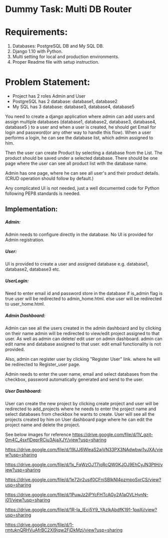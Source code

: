 # Dummy Task: Multi DB Router

# Requirements:
1) Databases: PostgreSQL DB and My SQL DB.
2) Django 1.10 with Python.
3) Multi setting for local and production environments.
4) Proper Readme file with setup instruction.


# Problem Statement: 
- Project has 2 roles Admin and User
- PostgreSQL has 2 database: database1, database2
- My SQL has 3 database: database3, database4, database5

You need to create a django application where admin can add users and assign multiple databases (database1, database2, database3, database4, database5 ) to a user and when a user is created, he should get Email for login and password(or any other way to handle this flow).
When a user performs a login, he can see the database list, which admin assigned to him.

Then the user can create Product by selecting a database from the List. The product should be saved under a selected database.
There should be one page where the user can see all product list with the database name.

Admin has one page, where he can see all user's and their product details.
(CRUD operation should follow by default.)

Any complicated UI is not needed, just a well documented code for Python following PEP8 standards is needed.



## Implementation: 

##### Admin: 
Admin needs to configure directly in the database. No UI is provided for Admin registration.
##### User: 
UI is provided to create a user and assigned database e.g. database1, database2, database3 etc.




##### UserLogin: 
Need to enter email id and password store in the database if is_admin flag is true user will be redirected to admin_home.html. else user will be redirected to user_home.html.

##### Admin Dashboard: 
Admin can see all the users created in the admin dashboard and by clicking on their name admin will be redirected to view/edit project assigned to that user. As well as admin can delete/ edit user on admin dashboard. admin can edit name and database assigned to that user. edit email functionality is not provided.

Also, admin can register user by clicking "Register User" link. where he will be redirected to Register_user page.

Admin needs to enter the user name, email and select databases from the checkbox, password automatically generated and send to the user.

##### User Dashboard:
User can create the new project by clicking create project and user will be redirected to add_projects where he needs to enter the project name and select databases from checkbox he wants to create.
User will see all the projects created by him on User dashboard page where he can edit the project name and delete the project.

See below images for reference
https://drive.google.com/file/d/1V_gzjt-0m4C_4sxflDeprRCiu3AjaXJY/view?usp=sharing

https://drive.google.com/file/d/19lJJ6WleaS2ajVN33PX3NAdwbwi1vJXA/view?usp=sharing

https://drive.google.com/file/d/1x_FqWzOJT7joRcQW0KJOJ9EhCyJN3PtH/view?usp=sharing

https://drive.google.com/file/d/1e72ir2usif0CFniSBlkNI4pzmpoSxrCS/view?usp=sharing

https://drive.google.com/file/d/1PuwJz2iPYcFHTcAGy2A1aOVLHynN-i01/view?usp=sharing

https://drive.google.com/file/d/1R-Ia_IEcj5Y9_YAzlkAbdfK191-1pqXj/view?usp=sharing

https://drive.google.com/file/d/1-rmtuknQRHVuAfrBC2Xl9jqw2FjDkMzj/view?usp=sharing
